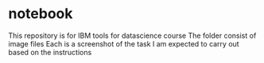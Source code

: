 # notebook
This repository is for IBM tools for datascience course
The folder consist of image files
Each is a screenshot of the task I am expected to carry out based on the instructions
